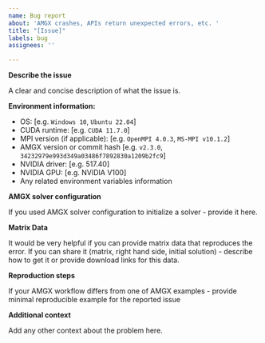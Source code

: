 ```yaml
---
name: Bug report
about: 'AMGX crashes, APIs return unexpected errors, etc. '
title: "[Issue]"
labels: bug
assignees: ''

---
```


**Describe the issue**

A clear and concise description of what the issue is.

**Environment information:**
 - OS: [e.g. `Windows 10`, `Ubuntu 22.04`]
 - CUDA runtime: [e.g. `CUDA 11.7.0`]
 - MPI version (if applicable): [e.g. `OpenMPI 4.0.3`, `MS-MPI v10.1.2`]
 - AMGX version or commit hash [e.g. `v2.3.0`, `34232979e993d349a03486f7892830a1209b2fc9`]
 - NVIDIA driver: [e.g. 517.40]
 - NVIDIA GPU: [e.g. NVIDIA V100]
 - Any related environment variables information

**AMGX solver configuration** 

If you used AMGX solver configuration to initialize a solver - provide it here.

**Matrix Data**

It would be very helpful if you can provide matrix data that reproduces the error. If you can share it (matrix, right hand side, initial solution) - describe how to get it or provide download links for this data.

**Reproduction steps** 

If your AMGX workflow differs from one of AMGX examples - provide minimal reproducible example for the reported issue

**Additional context**

Add any other context about the problem here.
